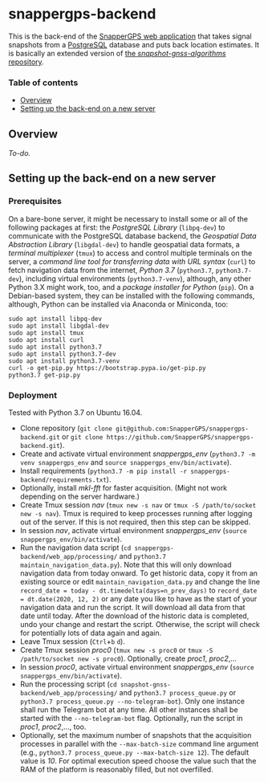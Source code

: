 # snappergps-backend

This is the back-end of the [SnapperGPS web application](https://snapper-gps.herokuapp.com/) that takes signal snapshots from a [PostgreSQL](https://www.postgresql.org/) database and puts back location estimates. It is basically an extended version of [the *snapshot-gnss-algorithms* repository](https://github.com/JonasBchrt/snapshot-gnss-algorithms).

### Table of contents

  * [Overview](#overview)
  * [Setting up the back-end on a new server](#setting-up-the-back-end-on-a-new-server)

## Overview

*To-do.*

## Setting up the back-end on a new server

### Prerequisites
On a bare-bone server, it might be necessary to install some or all of the following packages at first: the *PostgreSQL Library* (`libpq-dev`) to communicate with the PostgreSQL database backend, the *Geospatial Data Abstraction Library* (`libgdal-dev`) to handle geospatial data formats, a *terminal multiplexer* (`tmux`) to access and control multiple terminals on the server, a *command line tool for transferring data with URL syntax* (`curl`) to fetch navigation data from the internet, *Python 3.7* (`python3.7`, `python3.7-dev`), including virtual environments (`python3.7-venv`), although, any other Python 3.X might work, too, and a *package installer for Python* (`pip`). On a Debian-based system, they can be installed with the following commands, although, Python can be installed via Anaconda or Miniconda, too:
```shell
sudo apt install libpq-dev
sudo apt install libgdal-dev
sudo apt install tmux
sudo apt install curl
sudo apt install python3.7
sudo apt install python3.7-dev
sudo apt install python3.7-venv
curl -o get-pip.py https://bootstrap.pypa.io/get-pip.py
python3.7 get-pip.py
```

### Deployment
Tested with Python 3.7 on Ubuntu 16.04.
* Clone repository (`git clone git@github.com:SnapperGPS/snappergps-backend.git` or `git clone https://github.com/SnapperGPS/snappergps-backend.git`).
* Create and activate virtual environment *snappergps_env* (`python3.7 -m venv snappergps_env` and `source snappergps_env/bin/activate`).
* Install requirements (`python3.7 -m pip install -r snappergps-backend/requirements.txt`).
* Optionally, install *mkl-fft* for faster acquisition. (Might not work depending on the server hardware.)
* Create Tmux session *nav* (`tmux new -s nav` or `tmux -S /path/to/socket new -s nav`). Tmux is required to keep processes running after logging out of the server. If this is not required, then this step can be skipped.
* In session *nav*, activate virtual environment *snappergps_env* (`source snappergps_env/bin/activate`).
* Run the navigation data script (`cd snappergps-backend/web_app/processing/` and `python3.7 maintain_navigation_data.py`). Note that this will only download navigation data from today onward. To get historic data, copy it from an existing source or edit `maintain_navigation_data.py` and change the line `record_date = today - dt.timedelta(days=n_prev_days)` to `record_date = dt.date(2020, 12, 2)` or any date you like to have as the start of your navigation data and run the script. It will download all data from that date until today. After the download of the historic data is completed, undo your change and restart the script. Otherwise, the script will check for potentially lots of data again and again.
* Leave Tmux session (`Ctrl`+`b` `d`).
* Create Tmux session *proc0* (`tmux new -s proc0` or `tmux -S /path/to/socket new -s proc0`). Optionally, create *proc1*, *proc2*,...
* In session *proc0*, activate virtual environment *snappergps_env* (`source snappergps_env/bin/activate`).
* Run the processing script (`cd snapshot-gnss-backend/web_app/processing/` and `python3.7 process_queue.py` or `python3.7 process_queue.py --no-telegram-bot`). Only one instance shall run the Telegram bot at any time. All other instances shall be started with the `--no-telegram-bot` flag. Optionally, run the script in *proc1*, *proc2*,..., too.
* Optionally, set the maximum number of snapshots that the acquisition processes in parallel with the `--max-batch-size` command line argument (e.g., `python3.7 process_queue.py --max-batch-size 12`). The default value is *10*. For optimal execution speed choose the value such that the RAM of the platform is reasonably filled, but not overfilled.
